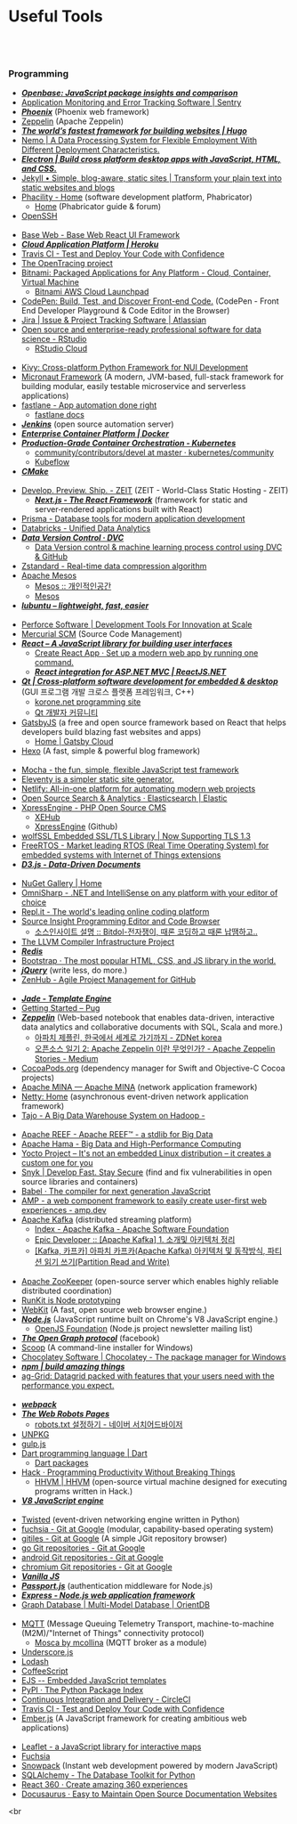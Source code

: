 Useful Tools
==========


 <br/><br/>


### Programming
- [___Openbase: JavaScript package insights and comparison___](https://openbase.io/)
- [Application Monitoring and Error Tracking Software | Sentry](https://sentry.io/welcome/)
- [___Phoenix___](http://www.phoenixframework.org/) (Phoenix web framework)
- [Zeppelin](https://zeppelin.apache.org/) (Apache Zeppelin)
- [___The world’s fastest framework for building websites | Hugo___](https://gohugo.io/)
- [Nemo | A Data Processing System for Flexible Employment With Different Deployment Characteristics.](https://nemo.apache.org/)
- [___Electron | Build cross platform desktop apps with JavaScript, HTML, and CSS.___](https://electronjs.org/)
- [Jekyll • Simple, blog-aware, static sites | Transform your plain text into static websites and blogs](https://jekyllrb.com/)
- [Phacility - Home](https://www.phacility.com/) (software development platform, Phabricator)
    - [Home](https://secure.phabricator.com/) (Phabricator guide & forum)
- [OpenSSH](https://www.openssh.com/)  <br/><br/>
- [Base Web - Base Web React UI Framework](https://baseweb.design/)
- [___Cloud Application Platform | Heroku___](https://www.heroku.com/)
- [Travis CI - Test and Deploy Your Code with Confidence](https://travis-ci.org/)
- [The OpenTracing project](https://opentracing.io/)
- [Bitnami: Packaged Applications for Any Platform - Cloud, Container, Virtual Machine](https://bitnami.com/)
    - [Bitnami AWS Cloud Launchpad](https://aws.bitnami.com/)
- [CodePen: Build, Test, and Discover Front-end Code.](https://codepen.io/) (CodePen - Front End Developer Playground & Code Editor in the Browser)
- [Jira | Issue & Project Tracking Software | Atlassian](https://www.atlassian.com/software/jira)
- [Open source and enterprise-ready professional software for data science - RStudio](https://www.rstudio.com/)
    - [RStudio Cloud](https://rstudio.cloud/)  <br/><br/>
- [Kivy: Cross-platform Python Framework for NUI Development](https://kivy.org/#home)
- [Micronaut Framework](https://micronaut.io/) (A modern, JVM-based, full-stack framework for building modular, easily testable microservice and serverless applications)
- [fastlane - App automation done right](https://fastlane.tools/)
    - [fastlane docs](https://docs.fastlane.tools/)
- [___Jenkins___](https://jenkins.io/) (open source automation server)
- [___Enterprise Container Platform | Docker___](https://www.docker.com/)
- [___Production-Grade Container Orchestration - Kubernetes___](https://kubernetes.io/)
    - [community/contributors/devel at master · kubernetes/community](https://github.com/kubernetes/community/tree/master/contributors/devel#readme)
    - [Kubeflow](https://www.kubeflow.org/)
- [___CMake___](https://cmake.org/)  <br/><br/>
- [Develop. Preview. Ship. - ZEIT](https://zeit.co/) (ZEIT - World-Class Static Hosting - ZEIT)
    - [___Next.js - The React Framework___](https://nextjs.org/) (framework for static and server‑rendered applications built with React)
- [Prisma - Database tools for modern application development](https://www.prisma.io/)
- [Databricks - Unified Data Analytics](https://databricks.com/)
- [___Data Version Control · DVC___](https://dvc.org/)
    - [Data Version control & machine learning process control using DVC & GitHub](https://towardsdatascience.com/data-version-control-machine-learning-process-control-using-dvc-github-c629511e95b5)
- [Zstandard - Real-time data compression algorithm](https://facebook.github.io/zstd/)
- [Apache Mesos](http://mesos.apache.org/)
    - [Mesos :: 개인적인공간](https://brownbears.tistory.com/261)
    - [Mesos](https://www.joinc.co.kr/w/man/12/mesos)
- [___lubuntu – lightweight, fast, easier___](https://lubuntu.net/)  <br/><br/>
- [Perforce Software | Development Tools For Innovation at Scale](https://www.perforce.com/)
- [Mercurial SCM](https://www.mercurial-scm.org/) (Source Code Management)
- [___React – A JavaScript library for building user interfaces___](https://reactjs.org/)
    - [Create React App · Set up a modern web app by running one command.](https://create-react-app.dev/)
    - [___React integration for ASP.NET MVC | ReactJS.NET___](https://reactjs.net/)
- [___Qt | Cross-platform software development for embedded & desktop___](https://www.qt.io/) (GUI 프로그램 개발 크로스 플랫폼 프레임워크, C++)
    - [korone.net programming site](https://www.korone.net/)
    - [Qt 개발자 커뮤니티](http://qt-dev.com/board.php?board=kkkmain&command=skin_insert&exe=insert_iboard1_home)
- [GatsbyJS](https://www.gatsbyjs.org/) (a free and open source framework based on React that helps developers build blazing fast websites and apps)
    - [Home | Gatsby Cloud](https://www.gatsbyjs.com/)
- [Hexo](https://hexo.io/) (A fast, simple & powerful blog framework)  <br/><br/>
- [Mocha - the fun, simple, flexible JavaScript test framework](https://mochajs.org/)
- [Eleventy is a simpler static site generator.](https://www.11ty.dev/)
- [Netlify: All-in-one platform for automating modern web projects](https://www.netlify.com/)
- [Open Source Search & Analytics · Elasticsearch | Elastic](https://www.elastic.co/)
- [XpressEngine - PHP Open Source CMS](https://www.xpressengine.com/)
    - [XEHub](https://www.xehub.io/)
    - [XpressEngine](https://github.com/xpressengine) (Github)
- [wolfSSL Embedded SSL/TLS Library | Now Supporting TLS 1.3](https://www.wolfssl.com/)
- [FreeRTOS - Market leading RTOS (Real Time Operating System) for embedded systems with Internet of Things extensions](https://www.freertos.org/)
- [___D3.js - Data-Driven Documents___](https://d3js.org/)  <br/><br/>
- [NuGet Gallery | Home](https://www.nuget.org/)
- [OmniSharp - .NET and IntelliSense on any platform with your editor of choice](https://www.omnisharp.net/)
- [Repl.it - The world's leading online coding platform](https://repl.it/)
- [Source Insight Programming Editor and Code Browser](https://www.sourceinsight.com/)
     - [소스인사이트 설명 :: Bitdol-전자쟁이, 때론 코딩하고 때론 납땜하고..](https://bitdol.tistory.com/entry/%EC%86%8C%EC%8A%A4%EC%9D%B8%EC%82%AC%EC%9D%B4%ED%8A%B8-%EC%84%A4%EB%AA%85)
- [The LLVM Compiler Infrastructure Project](https://llvm.org/)
- [___Redis___](https://redis.io/)
- [Bootstrap · The most popular HTML, CSS, and JS library in the world.](https://getbootstrap.com/)
- [___jQuery___](https://jquery.com/) (write less, do more.)
- [ZenHub - Agile Project Management for GitHub](https://www.zenhub.com/)  <br/><br/>
- [___Jade - Template Engine___](http://jade-lang.com/)
- [Getting Started – Pug](https://pugjs.org/api/getting-started.html)
- [___Zeppelin___](https://zeppelin.apache.org/) (Web-based notebook that enables data-driven, interactive data analytics and collaborative documents with SQL, Scala and more.)
    - [아파치 제플린, 한국에서 세계로 가기까지 - ZDNet korea](http://www.zdnet.co.kr/view/?no=20160601155438)
    - [오픈소스 일기 2: Apache Zeppelin 이란 무엇인가? - Apache Zeppelin Stories - Medium](https://medium.com/apache-zeppelin-stories/%EC%98%A4%ED%94%88%EC%86%8C%EC%8A%A4-%EC%9D%BC%EA%B8%B0-2-apache-zeppelin-%EC%9D%B4%EB%9E%80-%EB%AC%B4%EC%97%87%EC%9D%B8%EA%B0%80-f3a520297938)
- [CocoaPods.org](https://cocoapods.org/) (dependency manager for Swift and Objective-C Cocoa projects)
- [Apache MINA — Apache MINA](https://mina.apache.org/) (network application framework)
- [Netty: Home](https://netty.io/) (asynchronous event-driven network application framework)
- [Tajo - A Big Data Warehouse System on Hadoop - ](http://tajo.apache.org/)  <br/><br/>
- [Apache REEF - Apache REEF™ - a stdlib for Big Data](http://reef.apache.org/)
- [Apache Hama - Big Data and High-Performance Computing](https://hama.apache.org/)
- [Yocto Project – It's not an embedded Linux distribution – it creates a custom one for you](https://www.yoctoproject.org/)
- [Snyk | Develop Fast. Stay Secure](https://snyk.io/) (find and fix vulnerabilities in open source libraries and containers)
- [Babel · The compiler for next generation JavaScript](https://babeljs.io/)
- [AMP - a web component framework to easily create user-first web experiences - amp.dev](https://amp.dev/)
- [Apache Kafka](https://kafka.apache.org/) (distributed streaming platform)
    - [Index - Apache Kafka - Apache Software Foundation](https://cwiki.apache.org/confluence/display/KAFKA/Index)
    - [Epic Developer :: [Apache Kafka] 1. 소개및 아키텍처 정리](https://epicdevs.com/17)
    - [[Kafka, 카프카] 아파치 카프카(Apache Kafka) 아키텍처 및 동작방식, 파티션 읽기 쓰기(Partition Read and Write)](https://engkimbs.tistory.com/691)  <br/><br/>
- [Apache ZooKeeper](http://zookeeper.apache.org/) (open-source server which enables highly reliable distributed coordination)
- [RunKit is Node prototyping](https://runkit.com/home)
- [WebKit](https://webkit.org/) (A fast, open source web browser engine.)
- [___Node.js___](https://nodejs.org/en/) (JavaScript runtime built on Chrome's V8 JavaScript engine.)
    - [OpenJS Foundation](https://us14.campaign-archive.com/home/?u=c7c2e114a827812354112c23b&id=f006b61f29) (Node.js project newsletter mailing list)
- [___The Open Graph protocol___](https://ogp.me/) (facebook)
- [Scoop](https://scoop.sh/) (A command-line installer for Windows)
- [Chocolatey Software | Chocolatey - The package manager for Windows](https://chocolatey.org/)
- [___npm | build amazing things___](https://www.npmjs.com/)
- [ag-Grid: Datagrid packed with features that your users need with the performance you expect.](https://www.ag-grid.com/)  <br/><br/>
- [___webpack___](https://webpack.js.org/)
- [___The Web Robots Pages___](https://www.robotstxt.org)
    - [robots.txt 설정하기 - 네이버 서치어드바이저](https://searchadvisor.naver.com/guide/seo-basic-robots)
- [UNPKG](https://unpkg.com/)
- [gulp.js](https://gulpjs.com/)
- [Dart programming language | Dart](https://dart.dev/)
    - [Dart packages](https://pub.dev/)
- [Hack · Programming Productivity Without Breaking Things](https://hacklang.org/)
    - [HHVM | HHVM](https://hhvm.com/) (open-source virtual machine designed for executing programs written in Hack.)
- [___V8 JavaScript engine___](https://v8.dev/)  <br/><br/>
- [Twisted](https://twistedmatrix.com/trac/) (event-driven networking engine written in Python)
- [fuchsia - Git at Google](https://fuchsia.googlesource.com/fuchsia/) (modular, capability-based operating system)
- [gitiles - Git at Google](https://gerrit.googlesource.com/gitiles/) (A simple JGit repository browser)
- [go Git repositories - Git at Google](https://go.googlesource.com/)
- [android Git repositories - Git at Google](https://android.googlesource.com/)
- [chromium Git repositories - Git at Google](https://chromium.googlesource.com/)
- [___Vanilla JS___](http://vanilla-js.com/)
- [___Passport.js___](http://www.passportjs.org/) (authentication middleware for Node.js)
- [___Express - Node.js web application framework___](https://expressjs.com/)
- [Graph Database | Multi-Model Database | OrientDB](https://orientdb.com/)  <br/><br/>
- [MQTT](http://mqtt.org/) (Message Queuing Telemetry Transport, machine-to-machine (M2M)/"Internet of Things" connectivity protocol)
    - [Mosca by mcollina](http://www.mosca.io/) (MQTT broker as a module)
- [Underscore.js](https://underscorejs.org/)
- [Lodash](https://lodash.com/)
- [CoffeeScript](https://coffeescript.org/)
- [EJS -- Embedded JavaScript templates](https://ejs.co/)
- [PyPI · The Python Package Index](https://pypi.org/)
- [Continuous Integration and Delivery - CircleCI](https://circleci.com/)
- [Travis CI - Test and Deploy Your Code with Confidence](https://travis-ci.org/)
- [Ember.js](https://emberjs.com/) (A JavaScript framework for creating ambitious web applications)  <br/><br/>
- [Leaflet - a JavaScript library for interactive maps](https://leafletjs.com/)
- [Fuchsia](https://fuchsia.dev/)
- [Snowpack](https://www.snowpack.dev/) (Instant web development powered by modern JavaScript)
- [SQLAlchemy - The Database Toolkit for Python](https://www.sqlalchemy.org/)
- [React 360 · Create amazing 360 experiences](https://facebook.github.io/react-360/)
- [Docusaurus · Easy to Maintain Open Source Documentation Websites](https://docusaurus.io/)


 <br